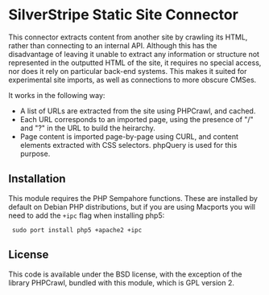 SilverStripe Static Site Connector
==================================

This connector extracts content from another site by crawling its HTML, rather than connecting to an internal API. Although this has the disadvantage of leaving it unable to extract any information or structure not represented in the outputted HTML of the site, it requires no special access, nor does it rely on particular back-end systems. This makes it suited for experimental site imports, as well as connections to more obscure CMSes.

It works in the following way:

 * A list of URLs are extracted from the site using PHPCrawl, and cached.
 * Each URL corresponds to an imported page, using the presence of "/" and "?" in the URL to build the heirarchy.
 * Page content is imported page-by-page using CURL, and content elements extracted with CSS selectors.  phpQuery is used for this purpose.

 Installation
 ------------

 This module requires the PHP Sempahore functions.  These are installed by default on Debian PHP distributions, but if you are using Macports you will need to add the `+ipc` flag when installing php5:

     sudo port install php5 +apache2 +ipc


License
-------

This code is available under the BSD license, with the exception of the library PHPCrawl, bundled with this module, which is GPL version 2.